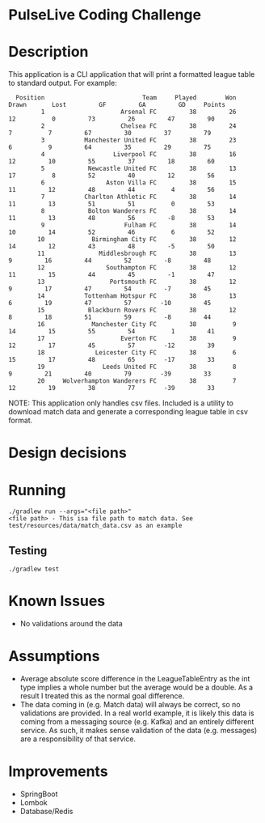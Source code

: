 # PulseLive Coding Challenge

# Description
This application is a CLI application that will print a formatted league table to standard output. For example:
```
  Position                           Team     Played        Won      Drawn       Lost         GF         GA         GD     Points
         1                     Arsenal FC         38         26         12          0         73         26         47         90
         2                     Chelsea FC         38         24          7          7         67         30         37         79
         3           Manchester United FC         38         23          6          9         64         35         29         75
         4                   Liverpool FC         38         16         12         10         55         37         18         60
         5            Newcastle United FC         38         13         17          8         52         40         12         56
         6                 Aston Villa FC         38         15         11         12         48         44          4         56
         7           Charlton Athletic FC         38         14         11         13         51         51          0         53
         8            Bolton Wanderers FC         38         14         11         13         48         56         -8         53
         9                      Fulham FC         38         14         10         14         52         46          6         52
        10             Birmingham City FC         38         12         14         12         43         48         -5         50
        11               Middlesbrough FC         38         13          9         16         44         52         -8         48
        12                 Southampton FC         38         12         11         15         44         45         -1         47
        13                  Portsmouth FC         38         12          9         17         47         54         -7         45
        14           Tottenham Hotspur FC         38         13          6         19         47         57        -10         45
        15            Blackburn Rovers FC         38         12          8         18         51         59         -8         44
        16             Manchester City FC         38          9         14         15         55         54          1         41
        17                     Everton FC         38          9         12         17         45         57        -12         39
        18              Leicester City FC         38          6         15         17         48         65        -17         33
        19                Leeds United FC         38          8          9         21         40         79        -39         33
        20     Wolverhampton Wanderers FC         38          7         12         19         38         77        -39         33

```

NOTE: This application only handles csv files. Included is a utility to download match data and generate a corresponding
league table in csv format.

# Design decisions

# Running
```
./gradlew run --args="<file path>"
<file path> - This isa file path to match data. See test/resources/data/match_data.csv as an example
```
## Testing
```
./gradlew test
```


# Known Issues
- No validations around the data

# Assumptions
- Average absolute score difference in the LeagueTableEntry as the int type implies a whole number but the average would be a double. 
As a result I treated this as the normal goal difference.
- The data coming in (e.g. Match data) will always be correct, so no validations are provided. 
In a real world example, it is  likely this data is coming from a messaging source (e.g. Kafka) and an entirely different service.
As such, it makes sense validation of the data (e.g. messages) are a responsibility of that service.

# Improvements
- SpringBoot
- Lombok
- Database/Redis 